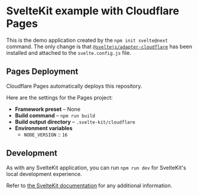 # SvelteKit example with Cloudflare Pages

This is the demo application created by the `npm init svelte@next` command. The only change is that [`@sveltejs/adapter-cloudflare`](https://www.npmjs.com/package/@sveltejs/adapter-cloudflare) has been installed and attached to the `svelte.config.js` file.

## Pages Deployment

Cloudflare Pages automatically deploys this repository.

Here are the settings for the Pages project:

- **Framework preset** – None
- **Build command** – `npm run build`
- **Build output directory** – `.svelte-kit/cloudflare`
- **Environment variables**
  - `NODE_VERSION` :: `16`

## Development

As with any SvelteKit application, you can run `npm run dev` for SvelteKit's local development experience.

Refer to [the SvelteKit documentation](https://kit.svelte.dev/) for any additional information.
